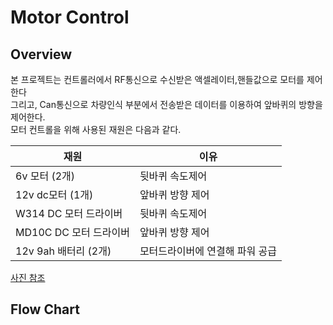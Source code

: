 # Motor Control

## Overview

본 프로젝트는 컨트롤러에서 RF통신으로 수신받은 액셀레이터,핸들값으로 모터를 제어한다<br>그리고, Can통신으로 차량인식 부분에서 전송받은 데이터를 이용하여 앞바퀴의 방향을 제어한다.<br>모터 컨트롤을 위해 사용된 재원은 다음과 같다.

| 재원                   | 이유                            |
| ---------------------- | ------------------------------- |
| 6v 모터 (2개)          | 뒷바퀴 속도제어                 |
| 12v dc모터 (1개)       | 앞바퀴 방향 제어                |
| W314 DC 모터 드라이버  | 뒷바퀴 속도제어                 |
| MD10C DC 모터 드라이버 | 앞바퀴 방향 제어                |
| 12v 9ah 배터리 (2개)   | 모터드라이버에 연결해 파워 공급 |

[사진 참조](https://github.com/sc11046/adas_with_can_nrf/blob/main/MD_Description/EnvironmentSetting.md#motor) 

## Flow Chart

